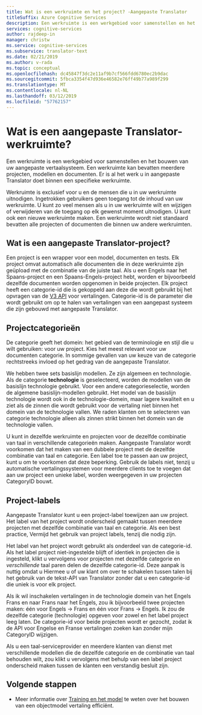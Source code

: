 ```yaml
---
title: Wat is een werkruimte en het project? -Aangepaste Translator
titleSuffix: Azure Cognitive Services
description: Een werkruimte is een werkgebied voor samenstellen en het bouwen van uw aangepaste vertaalsysteem. Een werkruimte kan bevatten meerdere projecten, modellen en documenten. Een project is een wrapper voor een model, documenten en tests. Elk project omvat automatisch alle documenten die in deze werkruimte zijn geüpload met de combinatie van de juiste taal.
services: cognitive-services
author: rajdeep-in
manager: christw
ms.service: cognitive-services
ms.subservice: translator-text
ms.date: 02/21/2019
ms.author: v-rada
ms.topic: conceptual
ms.openlocfilehash: dc45847f3dc2e11af9b7cf566fdd6780ec2b9dac
ms.sourcegitcommit: 5fbca3354f47d936e46582e76ff49b77a989f299
ms.translationtype: MT
ms.contentlocale: nl-NL
ms.lasthandoff: 03/12/2019
ms.locfileid: "57762157"
---
```

# <a name="what-is-a-custom-translator-workspace"></a>Wat is een aangepaste Translator-werkruimte?

Een werkruimte is een werkgebied voor samenstellen en het bouwen van uw aangepaste vertaalsysteem. Een werkruimte kan bevatten meerdere projecten, modellen en documenten. Er is al het werk u in aangepaste Translator doet binnen een specifieke werkruimte.

Werkruimte is exclusief voor u en de mensen die u in uw werkruimte uitnodigen. Ingetrokken gebruikers geen toegang tot de inhoud van uw werkruimte. U kunt zo veel mensen als u in uw werkruimte wilt en wijzigen of verwijderen van de toegang op elk gewenst moment uitnodigen. U kunt ook een nieuwe werkruimte maken. Een werkruimte wordt niet standaard bevatten alle projecten of documenten die binnen uw andere werkruimten.

## <a name="what-is-a-custom-translator-project"></a>Wat is een aangepaste Translator-project?

Een project is een wrapper voor een model, documenten en tests. Elk project omvat automatisch alle documenten die in deze werkruimte zijn geüpload met de combinatie van de juiste taal. Als u een Engels naar het Spaans-project en een Spaans-Engels-project hebt, worden er bijvoorbeeld dezelfde documenten worden opgenomen in beide projecten. Elk project heeft een categorie-id die is gekoppeld aan deze die wordt gebruikt bij het opvragen van de [V3 API](https://docs.microsoft.com/azure/cognitive-services/translator/reference/v3-0-translate?tabs=curl) voor vertalingen. Categorie-id is de parameter die wordt gebruikt om op te halen van vertalingen van een aangepast systeem die zijn gebouwd met aangepaste Translator.

## <a name="project-categories"></a>Projectcategorieën

De categorie geeft het domein: het gebied van de terminologie en stijl die u wilt gebruiken: voor uw project. Kies het meest relevant voor uw documenten categorie. In sommige gevallen van uw keuze van de categorie rechtstreeks invloed op het gedrag van de aangepaste Translator.

We hebben twee sets basislijn modellen. Ze zijn algemeen en technologie. Als de categorie **technologie** is geselecteerd, worden de modellen van de basislijn technologie gebruikt. Voor een andere categorieselectie, worden de algemene basislijn-modellen gebruikt. Het model van de basislijn technologie wordt ook in de technologie-domein, maar lagere kwaliteit en u ziet als de zinnen die wordt gebruikt voor de vertaling niet binnen het domein van de technologie vallen. We raden klanten om te selecteren van categorie technologie alleen als zinnen strikt binnen het domein van de technologie vallen.

U kunt in dezelfde werkruimte en projecten voor de dezelfde combinatie van taal in verschillende categorieën maken. Aangepaste Translator wordt voorkomen dat het maken van een dubbele project met de dezelfde combinatie van taal en categorie. Een label toe te passen aan uw project, kunt u om te voorkomen dat deze beperking. Gebruik de labels niet, tenzij u automatische vertalingssystemen voor meerdere clients toe te voegen dat aan uw project een unieke label, worden weergegeven in uw projecten CategoryID bouwt.

## <a name="project-labels"></a>Project-labels

Aangepaste Translator kunt u een project-label toewijzen aan uw project. Het label van het project wordt onderscheid gemaakt tussen meerdere projecten met dezelfde combinatie van taal en categorie. Als een best practice, Vermijd het gebruik van project labels, tenzij die nodig zijn.

Het label van het project wordt gebruikt als onderdeel van de categorie-id. Als het label project niet-ingestelde blijft of identiek in projecten die is ingesteld, klikt u vervolgens voor projecten met dezelfde categorie en *verschillende* taal paren delen de dezelfde categorie-id. Deze aanpak is nuttig omdat u Hiermee u of uw klant om over te schakelen tussen talen bij het gebruik van de tekst-API van Translator zonder dat u een categorie-id die uniek is voor elk project.

Als ik wil inschakelen vertalingen in de technologie domein van het Engels Frans en naar Frans naar het Engels, zou ik bijvoorbeeld twee projecten maken: één voor Engels -\> Frans en één voor Frans -\> Engels. Ik zou de dezelfde categorie (technologie) opgeven voor zowel en het label project leeg laten. De categorie-id voor beide projecten wordt er gezocht, zodat ik de API voor Engelse en Franse vertalingen zoeken kan zonder mijn CategoryID wijzigen.

Als u een taal-serviceprovider en meerdere klanten van dienst met verschillende modellen die de dezelfde categorie en de combinatie van taal behouden wilt, zou klikt u vervolgens met behulp van een label project onderscheid maken tussen de klanten een verstandig besluit zijn.

## <a name="next-steps"></a>Volgende stappen

- Meer informatie over [Training en het model](training-and-model.md) te weten over het bouwen van een objectmodel vertaling efficiënt.
